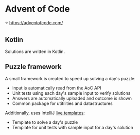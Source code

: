 # Advent of Code

:star: https://adventofcode.com/


## Kotlin

Solutions are written in Kotlin.


## Puzzle framework

A small framework is created to speed up solving a day's puzzle:

* Input is automatically read from the AoC API
* Unit tests using each day's sample input to verify solutions
* Answers are automatically uploaded and outcome is shown
* Common package for utitilities and datastructures

Additionally, uses IntelliJ [live templates](https://www.jetbrains.com/help/idea/creating-and-editing-live-templates.html):
  * Template to solve a day's puzzle
  * Template for unit tests with sample input for a day's solution
